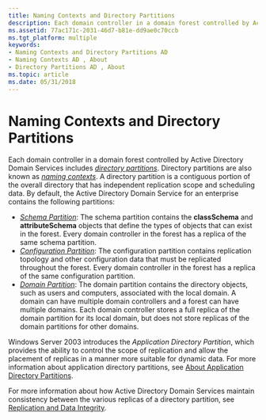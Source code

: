 ```yaml
---
title: Naming Contexts and Directory Partitions
description: Each domain controller in a domain forest controlled by Active Directory Domain Services includes directory partitions.
ms.assetid: 77ac171c-2031-46d7-b81e-dd9ae0c70ccb
ms.tgt_platform: multiple
keywords:
- Naming Contexts and Directory Partitions AD
- Naming Contexts AD , About
- Directory Partitions AD , About
ms.topic: article
ms.date: 05/31/2018
---
```


# Naming Contexts and Directory Partitions

Each domain controller in a domain forest controlled by Active Directory Domain Services includes [*directory partitions*](https://docs.microsoft.com/previous-versions/windows/desktop/legacy/ms681901(v=vs.85)). Directory partitions are also known as [*naming contexts*](https://docs.microsoft.com/previous-versions/windows/desktop/legacy/ms681918(v=vs.85)). A directory partition is a contiguous portion of the overall directory that has independent replication scope and scheduling data. By default, the Active Directory Domain Service for an enterprise contains the following partitions:

-   [*Schema Partition*](https://docs.microsoft.com/previous-versions/windows/desktop/legacy/ms681936(v=vs.85)): The schema partition contains the **classSchema** and **attributeSchema** objects that define the types of objects that can exist in the forest. Every domain controller in the forest has a replica of the same schema partition.
-   [*Configuration Partition*](https://docs.microsoft.com/previous-versions/windows/desktop/legacy/ms681898(v=vs.85)): The configuration partition contains replication topology and other configuration data that must be replicated throughout the forest. Every domain controller in the forest has a replica of the same configuration partition.
-   [*Domain Partition*](https://docs.microsoft.com/previous-versions/windows/desktop/legacy/ms681901(v=vs.85)): The domain partition contains the directory objects, such as users and computers, associated with the local domain. A domain can have multiple domain controllers and a forest can have multiple domains. Each domain controller stores a full replica of the domain partition for its local domain, but does not store replicas of the domain partitions for other domains.

Windows Server 2003 introduces the *Application Directory Partition*, which provides the ability to control the scope of replication and allow the placement of replicas in a manner more suitable for dynamic data. For more information about application directory partitions, see [About Application Directory Partitions](about-application-directory-partitions.md).

For more information about how Active Directory Domain Services maintain consistency between the various replicas of a directory partition, see [Replication and Data Integrity](replication-and-data-integrity.md).

 

 




